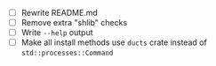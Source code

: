 - [ ] Rewrite README.md
- [ ] Remove extra "shlib" checks
- [ ] Write `--help` output
- [ ] Make all install methods use `ducts` crate instead of `std::processes::Command`
